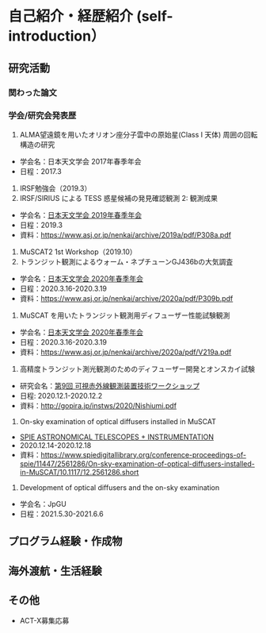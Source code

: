 # 自己紹介・経歴紹介 (self-introduction）
## 研究活動
### 関わった論文

### 学会/研究会発表歴
1. ALMA望遠鏡を用いたオリオン座分子雲中の原始星(Class I 天体) 周囲の回転構造の研究
- 学会名：日本天文学会 2017年春季年会
- 日程：2017.3  
1. IRSF勉強会（2019.3）  
1. IRSF/SIRIUS による TESS 惑星候補の発見確認観測 2: 観測成果  
- 学会名：[日本天文学会 2019年春季年会](https://www.asj.or.jp/nenkai/archive/2019a/session-P3.html)
- 日程：2019.3  
- 資料：https://www.asj.or.jp/nenkai/archive/2019a/pdf/P308a.pdf
1. MuSCAT2 1st Workshop（2019.10） 
1. トランジット観測によるウォーム・ネプチューンGJ436bの大気調査
- 学会名：[日本天文学会 2020年春季年会](https://www.asj.or.jp/nenkai/archive/2020a/session-P3.html)
- 日程：2020.3.16-2020.3.19
- 資料：https://www.asj.or.jp/nenkai/archive/2020a/pdf/P309b.pdf
1. MuSCAT を用いたトランジット観測用ディフューザー性能試験観測
- 学会名：[日本天文学会 2020年春季年会](https://www.asj.or.jp/nenkai/archive/2020a/session-V2.html)
- 日程：2020.3.16-2020.3.19
- 資料：https://www.asj.or.jp/nenkai/archive/2020a/pdf/V219a.pdf

1. 高精度トランジット測光観測のためのディフューザー開発とオンスカイ試験  
- 研究会名：[第9回 可視赤外線観測装置技術ワークショップ](http://gopira.jp/instws/2020/)  
- 日程: 2020.12.1-2020.12.2 
- 資料：http://gopira.jp/instws/2020/Nishiumi.pdf

1. On-sky examination of optical diffusers installed in MuSCAT
- [SPIE ASTRONOMICAL TELESCOPES + INSTRUMENTATION](https://www.spiedigitallibrary.org/conference-proceedings-of-spie/11447.toc)
- 2020.12.14-2020.12.18
- 資料：https://www.spiedigitallibrary.org/conference-proceedings-of-spie/11447/2561286/On-sky-examination-of-optical-diffusers-installed-in-MuSCAT/10.1117/12.2561286.short

1. Development of optical diffusers and the on-sky examination
- 学会名：JpGU
- 日程：2021.5.30-2021.6.6



## プログラム経験・作成物

## 海外渡航・生活経験

## その他
- ACT-X募集応募
